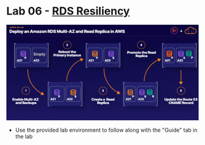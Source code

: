 # Lab 06 - [RDS Resiliency](https://learn.acloud.guru/handson/aacf9e92-0bb7-4969-aaf7-e2e106a7e339)

![Week06/ Lab06](../images/week06-lab06.png)

* Use the provided lab environment to follow along with the "Guide" tab in the lab

